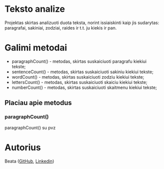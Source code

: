 # Teksto analize

Projektas skirtas analizuoti duota teksta, norint issiaiskinti kaip jis sudarytas: paragrafai, sakiniai, zodziai, raides ir t.t. ju kiekis ir pan.

# Galimi metodai
- paragraphCount() - metodas, skirtas suskaiciuoti paragrafu kiekiui tekste;
- sentenceCount() - metodas, skirtas suskaiciuoti sakiniu kiekiui tekste;
- wordCount() - metodas, skirtas suskaiciuoti zodziu kiekiui tekste;
- lettersCount() - metodas, skirtas suskaiciuoti skaiciu kiekiui tekste;
- numberCount() - metodas, skirtas suskaiciuoti skaitmenu kiekiui tekste;

## Placiau apie metodus

### paragraphCount()

paragraphCount() su pvz

# Autorius

Beata ([GitHub](https://github.com/beatarynkevic), [Linkedin](https://www.linkedin.com/in/ana-beata-rynkevi%C4%8D-994b47138/))